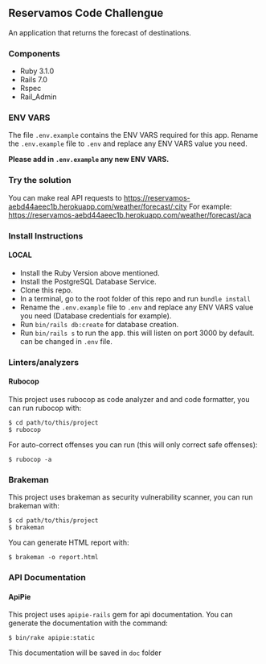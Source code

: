 ## Reservamos Code Challengue
An application that returns the forecast of destinations.


### Components
- Ruby 3.1.0
- Rails 7.0
- Rspec
- Rail_Admin


### ENV VARS
The file `.env.example` contains the ENV VARS required for this app.
Rename the `.env.example` file to `.env` and replace any ENV VARS value you need.

**Please add in `.env.example` any new ENV VARS.**

### Try the solution
You can make real API requests to https://reservamos-aebd44aeec1b.herokuapp.com/weather/forecast/:city
For example: https://reservamos-aebd44aeec1b.herokuapp.com/weather/forecast/aca

### Install Instructions

#### LOCAL
- Install the Ruby Version above mentioned.
- Install the PostgreSQL Database Service.
- Clone this repo.
- In a terminal, go to the root folder of this repo and run `bundle install`
- Rename the `.env.example` file to `.env` and replace any ENV VARS value you need (Database credentials for example).
- Run `bin/rails db:create` for database creation.
- Run `bin/rails s` to run the app. this will listen on port 3000 by default. can be changed in `.env` file.

### Linters/analyzers

#### Rubocop
This project uses rubocop as code analyzer and and code formatter, you can run rubocop with:
```
$ cd path/to/this/project
$ rubocop
```

For auto-correct offenses you can run (this will only correct safe offenses):
```
$ rubocop -a
```

### Brakeman
This project uses brakeman as security vulnerability scanner, you can run brakeman with:
```
$ cd path/to/this/project
$ brakeman
```

You can generate HTML report with:
```
$ brakeman -o report.html
```

### API Documentation

#### ApiPie
This project uses `apipie-rails` gem for api documentation. You can generate the documentation with the command:

```
$ bin/rake apipie:static
```
This documentation will be saved in `doc` folder
